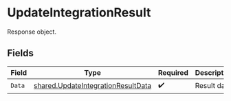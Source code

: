 # UpdateIntegrationResult

Response object.


## Fields

| Field                                                                                           | Type                                                                                            | Required                                                                                        | Description                                                                                     |
| ----------------------------------------------------------------------------------------------- | ----------------------------------------------------------------------------------------------- | ----------------------------------------------------------------------------------------------- | ----------------------------------------------------------------------------------------------- |
| `Data`                                                                                          | [shared.UpdateIntegrationResultData](../../../pkg/models/shared/updateintegrationresultdata.md) | :heavy_check_mark:                                                                              | Result data.                                                                                    |